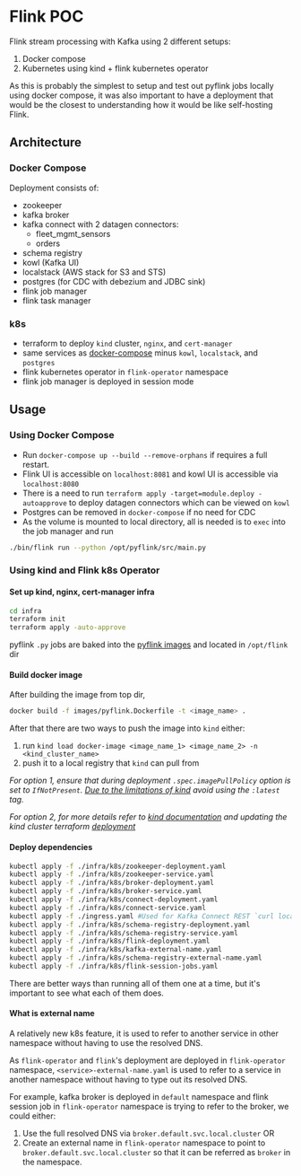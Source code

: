 # Flink POC
Flink stream processing with Kafka using 2 different setups:
1. Docker compose
2. Kubernetes using kind + flink kubernetes operator

As this is probably the simplest to setup and test out pyflink jobs locally using docker compose, it was also important to have a deployment that would be the closest to understanding how it would be like self-hosting Flink.

## Architecture
### Docker Compose
Deployment consists of:
- zookeeper
- kafka broker
- kafka connect with 2 datagen connectors:
  - fleet_mgmt_sensors
  - orders
- schema registry
- kowl (Kafka UI)
- localstack (AWS stack for S3 and STS)
- postgres (for CDC with debezium and JDBC sink)
- flink job manager
- flink task manager

### k8s
- terraform to deploy `kind` cluster, `nginx`, and `cert-manager`
- same services as [docker-compose](#docker-compose) minus `kowl`, `localstack`, and `postgres`
- flink kubernetes operator in `flink-operator` namespace
- flink job manager is deployed in session mode

## Usage
### Using Docker Compose
- Run `docker-compose up --build --remove-orphans` if requires a full restart.
- Flink UI is accessible on `localhost:8081` and kowl UI is accessible via `localhost:8080`
- There is a need to run `terraform apply -target=module.deploy -autoapprove` to deploy datagen connectors which can be viewed on `kowl`
- Postgres can be removed in `docker-compose` if no need for CDC
- As the volume is mounted to local directory, all is needed is to `exec` into the job manager and run
```bash
./bin/flink run --python /opt/pyflink/src/main.py
```

### Using kind and Flink k8s Operator
#### Set up kind, nginx, cert-manager infra
```bash
cd infra
terraform init
terraform apply -auto-approve
```
pyflink `.py` jobs are baked into the [pyflink images](/images) and located in `/opt/flink` dir

#### Build docker image
After building the image from top dir,
```bash
docker build -f images/pyflink.Dockerfile -t <image_name> .
```

After that there are two ways to push the image into `kind` either:
1. run `kind load docker-image <image_name_1> <image_name_2> -n <kind_cluster_name>`
2. push it to a local registry that `kind` can pull from

*For option 1, ensure that during deployment `.spec.imagePullPolicy` option is set to `IfNotPresent`. [Due to the limitations of kind](https://kind.sigs.k8s.io/docs/user/quick-start/#loading-an-image-into-your-cluster) avoid using the `:latest` tag.*

*For option 2, for more details refer to [kind documentation](https://kind.sigs.k8s.io/docs/user/local-registry/) and updating the kind cluster terraform [deployment](infra/kubernetes.tf)*

#### Deploy dependencies
```bash
kubectl apply -f ./infra/k8s/zookeeper-deployment.yaml
kubectl apply -f ./infra/k8s/zookeeper-service.yaml
kubectl apply -f ./infra/k8s/broker-deployment.yaml
kubectl apply -f ./infra/k8s/broker-service.yaml
kubectl apply -f ./infra/k8s/connect-deployment.yaml
kubectl apply -f ./infra/k8s/connect-service.yaml
kubectl apply -f ./ingress.yaml #Used for Kafka Connect REST `curl localhost/connect` to access
kubectl apply -f ./infra/k8s/schema-registry-deployment.yaml
kubectl apply -f ./infra/k8s/schema-registry-service.yaml
kubectl apply -f ./infra/k8s/flink-deployment.yaml
kubectl apply -f ./infra/k8s/kafka-external-name.yaml
kubectl apply -f ./infra/k8s/schema-registry-external-name.yaml
kubectl apply -f ./infra/k8s/flink-session-jobs.yaml
```
There are better ways than running all of them one at a time, but it's important to see what each of them does.

#### What is external name
A relatively new k8s feature, it is used to refer to another service in other namespace without having to use the resolved DNS.

As `flink-operator` and `flink`'s deployment are deployed in `flink-operator` namespace, `<service>-external-name.yaml` is used to refer to a service in another namespace without having to type out its resolved DNS.

For example, kafka broker is deployed in `default` namespace and flink session job in `flink-operator` namespace is trying to refer to the broker, we could either:
1. Use the full resolved DNS via `broker.default.svc.local.cluster` OR
2. Create an external name in `flink-operator` namespace to point to `broker.default.svc.local.cluster` so that it can be referred as `broker` in the namespace.
